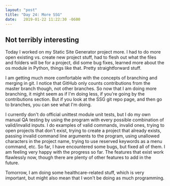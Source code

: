 ```yaml
---
layout: "post"
title: "Day 24: More SSG"
date:   2019-01-22 11:22:30 -0600
---
```


## Not terribly interesting

Today I worked on my Static Site Generator project more. I had to do more open existing vs. create new project stuff, had to flesh out what the files and folders will be for a project, did some bug fixes, learned more about the os module in Python, things like that. Pretty straightforward stuff.

I am getting much more comfortable with the concepts of branching and merging in git. I notice that GitHub only counts contributions from the master branch though, not other branches. So now that I am doing more branching, it might seem as if I'm doing less, if you're going by the contributions section. But if you look at the SSG git repo page, and then go to branches, you can see what I'm doing.

I currently don't do official unittest module unit tests, but I do my own manual QA testing by using the program with every possible combination of valid/invalid inputs. I do examples of valid commands, invalid ones, trying to open projects that don't exist, trying to create a project that already exists, passing invalid command line arguments to the program, using unallowed characters in the project name, trying to use reserved keywords as a menu command, etc. So far, I have encountered some bugs, but fixed all of them. I am feeling very happy with the progress so far. The features that exist work flawlessly now, though there are plenty of other features to add in the future.

Tomorrow, I am doing some healthcare-related stuff, which is very important, but might also mean that I won't be doing as much programming.